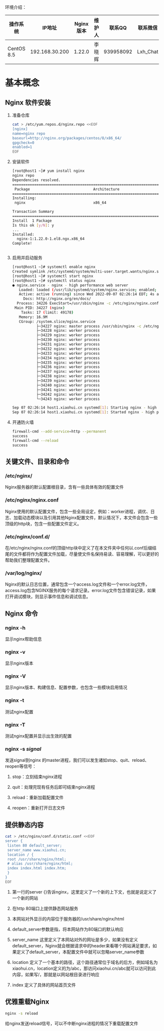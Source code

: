 环境介绍：

| 操作系统       | IP地址           | Nginx版本 | 维护人 | 联系QQ      | 联系微信     |
| ---------- | -------------- | ------- | --- | --------- | -------- |
| CentOS 8.5 | 192.168.30.200 | 1.22.0  | 李晓辉 | 939958092 | Lxh_Chat |

# 基本概念

## Nginx 软件安装

1. 准备仓库
   
   ```bash
   cat > /etc/yum.repos.d/nginx.repo <<EOF
   [nginx]
   name=nginx repo
   baseurl=http://nginx.org/packages/centos/8/x86_64/
   gpgcheck=0
   enabled=1
   EOF
   ```

2. 安装软件
   
   ```bash
   [root@host1 ~]# yum install nginx
   nginx repo                                                                                                                            34 kB/s |  43 kB     00:01
   Dependencies resolved.
   =====================================================================================================================================================================
    Package                             Architecture                         Version                                          Repository                           Size
   =====================================================================================================================================================================
   Installing:
    nginx                               x86_64                               1:1.22.0-1.el8.ngx                               nginx                               827 k
   
   Transaction Summary
   =====================================================================================================================================================================
   Install  1 Package
   Is this ok [y/N]: y
   ...
   Installed:
     nginx-1:1.22.0-1.el8.ngx.x86_64
   Complete!
   
   
   
   ```

3. 启用并启动服务
   
   ```bash
   [root@host1 ~]# systemctl enable nginx
   Created symlink /etc/systemd/system/multi-user.target.wants/nginx.service → /usr/lib/systemd/system/nginx.service.
   [root@host1 ~]# systemctl start nginx
   [root@host1 ~]# systemctl status nginx
   ● nginx.service - nginx - high performance web server
      Loaded: loaded (/usr/lib/systemd/system/nginx.service; enabled; vendor preset: disabled)
      Active: active (running) since Wed 2022-09-07 02:26:14 EDT; 4s ago
        Docs: http://nginx.org/en/docs/
     Process: 34226 ExecStart=/usr/sbin/nginx -c /etc/nginx/nginx.conf (code=exited, status=0/SUCCESS)
    Main PID: 34227 (nginx)
       Tasks: 17 (limit: 49178)
      Memory: 16.9M
      CGroup: /system.slice/nginx.service
              ├─34227 nginx: master process /usr/sbin/nginx -c /etc/nginx/nginx.conf
              ├─34228 nginx: worker process
              ├─34229 nginx: worker process
              ├─34230 nginx: worker process
              ├─34231 nginx: worker process
              ├─34232 nginx: worker process
              ├─34233 nginx: worker process
              ├─34234 nginx: worker process
              ├─34235 nginx: worker process
              ├─34236 nginx: worker process
              ├─34237 nginx: worker process
              ├─34238 nginx: worker process
              ├─34239 nginx: worker process
              ├─34240 nginx: worker process
              ├─34241 nginx: worker process
              ├─34242 nginx: worker process
              └─34243 nginx: worker process
   
   Sep 07 02:26:14 host1.xiaohui.cn systemd[1]: Starting nginx - high performance web server...
   Sep 07 02:26:14 host1.xiaohui.cn systemd[1]: Started nginx - high performance web server.
   
   
   ```

4. 开通防火墙
   
   ```bash
   firewall-cmd --add-service=http --permanent
   success
   firewall-cmd --reload
   success
   
   
   ```

## 关键文件、目录和命令

### /etc/nginx/

Nginx服务器的默认配置根目录，含有一些具体有效的配置文件

### /etc/nginx/nginx.conf

Nginx使用的默认配置文件，包含一些全局设定，例如：worker进程，调优、日志、加载动态模块以及引用其他Nginx配置文件，默认情况下，本文件会包含一些顶级的http块，包含一些配置文件定义。

### /etc/nginx/conf.d/

在/etc/nginx/nginx.conf的顶级http块中定义了在本文件夹中任何以.conf后缀结尾的文件都将作为配置文件加载，尽量使文件名保持易读、容易理解，可以更好的帮助我们整理配置文件。

### /var/log/nginx/

Nginx的默认日志位置，通常包含一个access.log文件和一个error.log文件，access.log包含NGINX服务的每个请求记录。error.log文件包含错误记录，如果打开调试模块，则显示事件信息和调试信息。

## Nginx 命令

### nginx -h

显示nginx帮助信息

### nginx -v

显示nginx版本

### nginx -V

显示nginx版本、构建信息、配置参数，也包含一些模块启用情况

### nginx -t

测试nginx配置

### nginx -T

测试nginx配置并显示出生效的配置

### nginx -s *signal*

发送signal到nginx 的master进程，我们可以发生诸如stop、quit、reload、reopen等信号：

1. stop：立刻结束nginx进程

2. quit：处理完现有任务后即可结束nginx进程

3. reload：重新加载配置文件

4. reopen：重新打开日志文件

## 提供静态内容

```bash
cat > /etc/nginx/conf.d/static.conf <<EOF
server {
 listen 80 default_server; 
 server_name www.xiaohui.cn; 
 location / {
 root /usr/share/nginx/html;
 # alias /usr/share/nginx/html;
 index index.html index.htm;
 }
}
EOF

```

1. 第一行的server {}告诉nginx，这里定义了一个新的上下文，也就是说定义了一个新的网站

2. 在http 80端口上提供静态网站服务

3. 本网站对外显示的内容位于服务器的/usr/share/nginx/html

4. default_server参数是指，将本网站作为80端口的默认响应

5. server_name 这里定义了本网站对外的网址是多少，如果没有定义default_server，Nginx就会根据请求中的header来看哪个网站满足要求，如果定义了default_server，本配置文件中就可以忽略server_name参数

6. location 定义了一个基本的路径，这个路径通常位于域名的后方，例如域名为xiaohui.cn，location定义的为/abc，那访问xiaohui.cn/abc就可以访问到此内容，如果写/，那就是以网站根目录进行响应

7. index 定义了具体的网站首页文件

## 优雅重载Nginx

```bash
nginx -s reload
```

给nginx发送reload信号，可以不中断nginx进程的情况下重载配置文件


